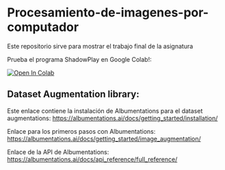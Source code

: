 # Procesamiento-de-imagenes-por-computador
Este repositorio sirve para mostrar el trabajo final de la asignatura

Prueba el programa ShadowPlay en Google Colab!:

<a target="_blank" href="https://colab.research.google.com/github/Master-Robotica-UC3M/Procesamiento-de-imagenes-por-computador.git">
  <img src="https://colab.research.google.com/assets/colab-badge.svg" alt="Open In Colab"/>
</a>

## Dataset Augmentation library:

Este enlace contiene la instalación de Albumentations para el dataset augmentations:
https://albumentations.ai/docs/getting_started/installation/

Enlace para los primeros pasos con Albumentations:
https://albumentations.ai/docs/getting_started/image_augmentation/

Enlace de la API de Albumentations:
https://albumentations.ai/docs/api_reference/full_reference/
